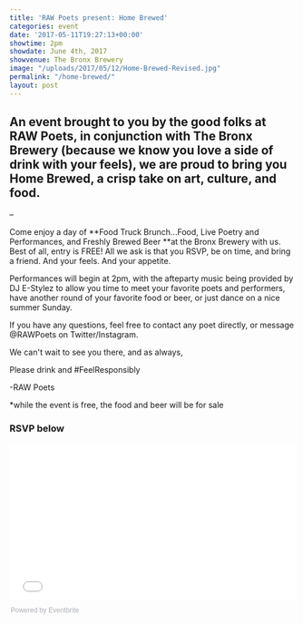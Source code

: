 ```yaml
---
title: 'RAW Poets present: Home Brewed'
categories: event
date: '2017-05-11T19:27:13+00:00'
showtime: 2pm
showdate: June 4th, 2017
showvenue: The Bronx Brewery
image: "/uploads/2017/05/12/Home-Brewed-Revised.jpg"
permalink: "/home-brewed/"
layout: post
---
```



## An event brought to you by the good folks at RAW Poets, in conjunction with The Bronx Brewery (because we know you love a side of drink with your feels), we are proud to bring you Home Brewed, a crisp take on art, culture, and food.

–

Come enjoy a day of **Food Truck Brunch...Food, Live Poetry and Performances, and Freshly Brewed Beer **at the Bronx Brewery with us. Best of all, entry is FREE! All we ask is that you RSVP, be on time, and bring a friend. And your feels. And your appetite.

Performances will begin at 2pm, with the afteparty music being provided by DJ E-Stylez to allow you time to meet your favorite poets and performers, have another round of your favorite food or beer, or just dance on a nice summer Sunday.

If you have any questions, feel free to contact any poet directly, or message @RAWPoets on Twitter/Instagram.

We can't wait to see you there, and as always,

Please drink and #FeelResponsibly

-RAW Poets

*while the event is free, the food and beer will be for sale

### RSVP below
<a href="https://www.eventbrite.com/e/raw-poets-present-home-brewed-tickets-34522820686?ref=ebtn" target="_blank">
</a>
<a href="https://www.eventbrite.com/e/raw-poets-present-home-brewed-tickets-34522820686?ref=ebtn" target="_blank">
</a>
<a href="https://www.eventbrite.com/e/raw-poets-present-home-brewed-tickets-34522820686?ref=ebtn" target="_blank">
</a>

<div style="width:100%; text-align:left;">
<iframe src="//eventbrite.com/tickets-external?eid=34522820686&amp;ref=etckt" frameborder="0" height="275" width="100%" vspace="0" hspace="0" marginheight="5" marginwidth="5" scrolling="auto" allowtransparency="true"></iframe>
<div style="font-family:Helvetica, Arial; font-size:12px; padding:10px 0 5px; margin:2px; width:100%; text-align:left;">
<a class="powered-by-eb" style="color: #ADB0B6; text-decoration: none;" target="_blank" href="http://www.eventbrite.com/">
Powered by Eventbrite
</a>
</div>
</div>